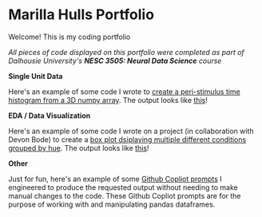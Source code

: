 # Marilla Hulls Portfolio
Welcome! This is my coding portfolio

*All pieces of code displayed on this portfolio were completed as part of Dalhousie University's **NESC 3505: Neural Data Science** course*

**Single Unit Data**

Here's an example of some code I wrote to [create a peri-stimulus time histogram from a 3D numpy array](PSTH_code.ipynb).
The output looks like [this](psth_image.png)!


**EDA / Data Visualization**

Here's an example of some code I wrote on a project (in collaboration with Devon Bode) to create a [box plot dsiplaying multiple different conditions grouped by hue](colorblind_boxplot.ipynb).
The output looks like [this](colorblind_boxplot_image.ipynb)!


**Other**

Just for fun, here's an example of some [Github Copliot prompts](Copilot_prompts.ipynb) I engineered to produce the requested output without needing to make manual changes to the code. These Github Copliot prompts are for the purpose of working with and manipulating pandas dataframes.
